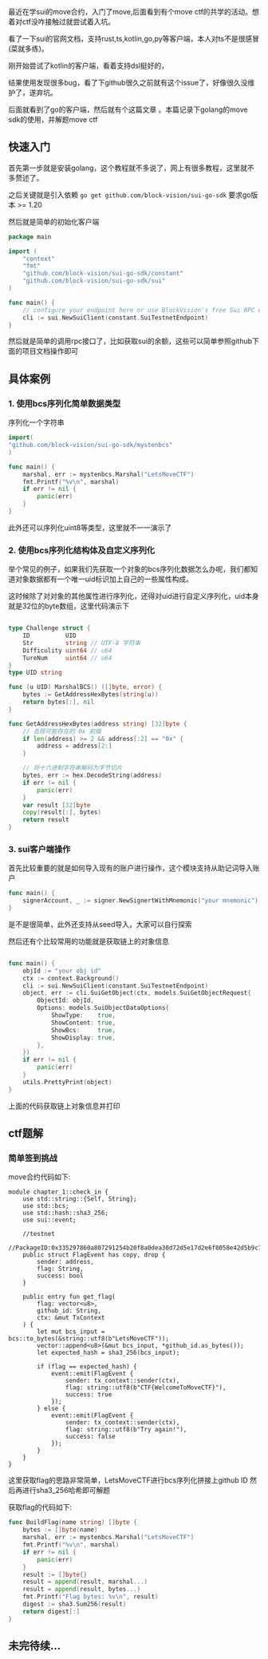 最近在学sui的move合约，入门了move,后面看到有个move ctf的共学的活动。想着对ctf没咋接触过就尝试着入坑。

看了一下sui的官网文档，支持rust,ts,kotlin,go,py等客户端，本人对ts不是很感冒(菜就多练)。

刚开始尝试了kotlin的客户端，看着支持dsl挺好的，

结果使用发现很多bug，看了下github很久之前就有这个issue了，好像很久没维护了，遂弃坑。

后面就看到了go的客户端，然后就有个这篇文章
。本篇记录下golang的move sdk的使用，并解题move ctf

## 快速入门

首先第一步就是安装golang，这个教程就不多说了，网上有很多教程，这里就不多赘述了。

之后关键就是引入依赖 `go get github.com/block-vision/sui-go-sdk` 要求go版本 >= 1.20

然后就是简单的初始化客户端

```go
package main

import (
    "context"
    "fmt"
    "github.com/block-vision/sui-go-sdk/constant"
    "github.com/block-vision/sui-go-sdk/sui"
)

func main() {
    // configure your endpoint here or use BlockVision's free Sui RPC endpoint
    cli := sui.NewSuiClient(constant.SuiTestnetEndpoint)
}

```

然后就是简单的调用rpc接口了，比如获取sui的余额，这些可以简单参照github下面的项目文档操作即可

## 具体案例

### 1. 使用bcs序列化简单数据类型

序列化一个字符串

```go
import(
"github.com/block-vision/sui-go-sdk/mystenbcs"
)

func main() {
    marshal, err := mystenbcs.Marshal("LetsMoveCTF")
    fmt.Printf("%v\n", marshal)
    if err != nil {
        panic(err)
    }
}
```

此外还可以序列化uint8等类型，这里就不一一演示了

### 2. 使用bcs序列化结构体及自定义序列化

举个常见的例子，如果我们先获取一个对象的bcs序列化数据怎么办呢，我们都知道对象数据都有一个唯一uid标识加上自己的一些属性构成。

这时候除了对对象的其他属性进行序列化，还得对uid进行自定义序列化，uid本身就是32位的byte数组，这里代码演示下

```go

type Challenge struct {
    ID          UID
    Str         string // UTF-8 字符串
    Difficulity uint64 // u64
    TureNum     uint64 // u64
}
type UID string

func (u UID) MarshalBCS() ([]byte, error) {
    bytes := GetAddressHexBytes(string(u))
    return bytes[:], nil
}

func GetAddressHexBytes(address string) [32]byte {
    // 去除可能存在的 0x 前缀
    if len(address) >= 2 && address[:2] == "0x" {
        address = address[2:]
    }

    // 将十六进制字符串解码为字节切片
    bytes, err := hex.DecodeString(address)
    if err != nil {
        panic(err)
    }
    var result [32]byte
    copy(result[:], bytes)
    return result
}

```

### 3. sui客户端操作

首先比较重要的就是如何导入现有的账户进行操作，这个模块支持从助记词导入账户

```go
func main() {
    signerAccount, _ := signer.NewSignertWithMnemonic("your mnemonic")
}
```

是不是很简单，此外还支持从seed导入，大家可以自行探索

然后还有个比较常用的功能就是获取链上的对象信息

```go

func main() {
    objId := "your obj id"
    ctx := context.Background()
    cli := sui.NewSuiClient(constant.SuiTestnetEndpoint)
    object, err := cli.SuiGetObject(ctx, models.SuiGetObjectRequest{
        ObjectId: objId,
        Options: models.SuiObjectDataOptions{
            ShowType:    true,
            ShowContent: true,
            ShowBcs:     true,
            ShowDisplay: true,
        },
    })
    if err != nil {
        panic(err)
    }
    utils.PrettyPrint(object)
}

```

上面的代码获取链上对象信息并打印

## ctf题解

### 简单签到挑战

move合约代码如下:

```move
module chapter_1::check_in {
    use std::string::{Self, String};
    use std::bcs;
    use std::hash::sha3_256;
    use sui::event;

    //testnet
    //PackageID:0x335297860a807291254b20f8a0dea30d72d5e17d2e6f8058e42d5b9c72f0f0ef
    public struct FlagEvent has copy, drop {
        sender: address,
        flag: String,
        success: bool
    }

    public entry fun get_flag(
        flag: vector<u8>,
        github_id: String,
        ctx: &mut TxContext
    ) {
        let mut bcs_input = bcs::to_bytes(&string::utf8(b"LetsMoveCTF"));
        vector::append<u8>(&mut bcs_input, *github_id.as_bytes());
        let expected_hash = sha3_256(bcs_input);

        if (flag == expected_hash) {
            event::emit(FlagEvent {
                sender: tx_context::sender(ctx),
                flag: string::utf8(b"CTF{WelcomeToMoveCTF}"),
                success: true
            });
        } else {
            event::emit(FlagEvent {
                sender: tx_context::sender(ctx),
                flag: string::utf8(b"Try again!"),
                success: false
            });
        }
    }
}
```

这里获取flag的思路非常简单，LetsMoveCTF进行bcs序列化拼接上github ID 然后再进行sha3_256哈希即可解题

获取flag的代码如下:

```go
func BuildFlag(name string) []byte {
    bytes := []byte(name)
    marshal, err := mystenbcs.Marshal("LetsMoveCTF")
    fmt.Printf("%v\n", marshal)
    if err != nil {
        panic(err)
    }
    result := []byte{}
    result = append(result, marshal...)
    result = append(result, bytes...)
    fmt.Printf("Flag bytes: %v\n", result)
    digest := sha3.Sum256(result)
    return digest[:]
}
```

## 未完待续...
